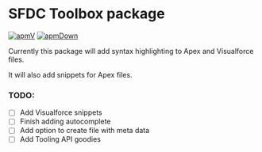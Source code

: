 # SFDC Toolbox package

[![apmV]][apmUrl] [![apmDown]][apmUrl]

Currently this package will add syntax highlighting to Apex and Visualforce files.

It will also add snippets for Apex files.

### TODO:
- [ ] Add Visualforce snippets
- [ ] Finish adding autocomplete
- [ ] Add option to create file with meta data
- [ ] Add Tooling API goodies

[apmV]: https://img.shields.io/apm/v/SFDC-Toolbox.svg
[apmDown]: https://img.shields.io/apm/dm/SFDC-Toolbox.svg
[apmUrl]: SFDC-Toolbox
